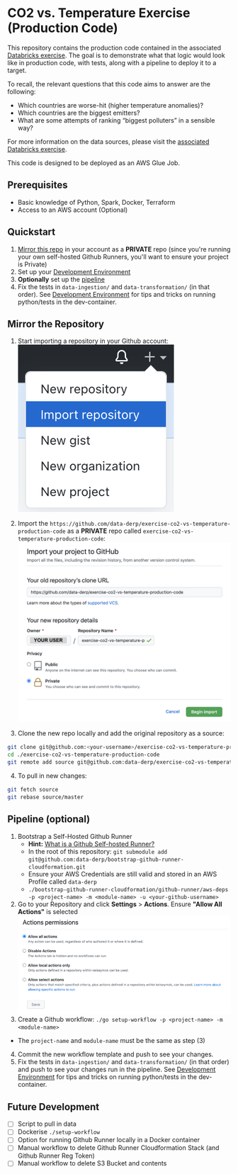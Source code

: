 # CO2 vs. Temperature Exercise (Production Code)
This repository contains the production code contained in the associated [Databricks exercise](https://github.com/data-derp/exercise-co2-vs-temperature-databricks). The goal is to demonstrate what that logic would look like in production code, with tests, along with a pipeline to deploy it to a target.

To recall, the relevant questions that this code aims to answer are the following:
* Which countries are worse-hit (higher temperature anomalies)?
* Which countries are the biggest emitters?
* What are some attempts of ranking “biggest polluters” in a sensible way?

For more information on the data sources, please visit the [associated Databricks exercise](https://github.com/data-derp/exercise-co2-vs-temperature-databricks).

This code is designed to be deployed as an AWS Glue Job.

## Prerequisites
* Basic knowledge of Python, Spark, Docker, Terraform
* Access to an AWS account (Optional)

## Quickstart
1. [Mirror this repo](#mirror-the-repository) in your account as a **PRIVATE** repo (since you're running your own self-hosted Github Runners, you'll want to ensure your project is Private)
2. Set up your [Development Environment](./development-environment.md)
3. **Optionally** set up the [pipeline](#pipeline-optional)
4. Fix the tests in `data-ingestion/` and `data-transformation/` (in that order). See [Development Environment](./development-environment.md) for tips and tricks on running python/tests in the dev-container.

## Mirror the Repository
1. Start importing a repository in your Github account:  
   ![import-menu](./assets/import-menu.png)

2. Import the `https://github.com/data-derp/exercise-co2-vs-temperature-production-code` as a **PRIVATE** repo called `exercise-co2-vs-temperature-production-code`:
   ![import-form](./assets/import-form.png)

3. Clone the new repo locally and add the original repository as a source:
```bash
git clone git@github.com:<your-username>/exercise-co2-vs-temperature-production-code.git
cd ./exercise-co2-vs-temperature-production-code
git remote add source git@github.com:data-derp/exercise-co2-vs-temperature-production-code.git 
```

4. To pull in new changes:
```bash
git fetch source
git rebase source/master
```
## Pipeline (optional)
1. Bootstrap a Self-Hosted Github Runner
   * **Hint:** [What is a Github Self-hosted Runner?](https://docs.github.com/en/actions/hosting-your-own-runners/about-self-hosted-runners)
   * In the root of this repository: `git submodule add git@github.com:data-derp/bootstrap-github-runner-cloudformation.git`
   * Ensure your AWS Credentials are still valid and stored in an AWS Profile called `data-derp`
   * `./bootstrap-github-runner-cloudformation/github-runner/aws-deps -p <project-name> -m <module-name> -u <your-github-username>`
2. Go to your Repository and click **Settings** > **Actions**. Ensure **"Allow All Actions"** is selected
![allow-actions.png](./assets/allow-actions.png)
3. Create a Github workflow: `./go setup-workflow -p <project-name> -m <module-name>`
  * The `project-name` and `module-name` must be the same as step (3)
4. Commit the new workflow template and push to see your changes.
5. Fix the tests in `data-ingestion/` and `data-transformation/` (in that order) and push to see your changes run in the pipeline. See [Development Environment](./development-environment.md) for tips and tricks on running python/tests in the dev-container.

## Future Development
- [ ] Script to pull in data
- [ ] Dockerise `./setup-workflow`
- [ ] Option for running Github Runner locally in a Docker container
- [ ] Manual workflow to delete Github Runner Cloudformation Stack (and Github Runner Reg Token)
- [ ] Manual workflow to delete S3 Bucket and contents